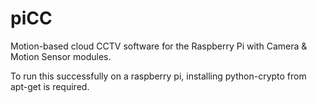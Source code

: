 # piCC
Motion-based cloud CCTV software for the Raspberry Pi with Camera &amp; Motion Sensor modules.

To run this successfully on a raspberry pi, installing python-crypto from apt-get is required.